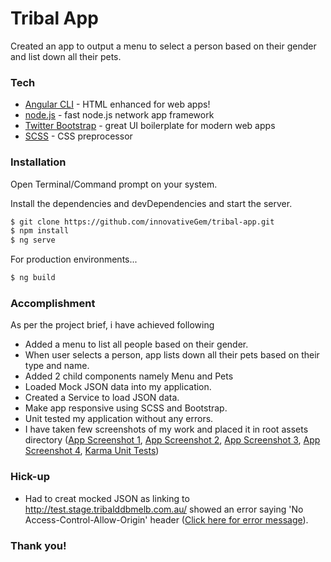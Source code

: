 # Tribal App

Created an app to output a menu to select a person based on their gender and list down all their pets.

### Tech

* [Angular CLI](https://cli.angular.io/) - HTML enhanced for web apps!
* [node.js](https://nodejs.org/en/) - fast node.js network app framework
* [Twitter Bootstrap](https://v4-alpha.getbootstrap.com/getting-started/download/) - great UI boilerplate for modern web apps
* [SCSS](http://sass-lang.com/install) - CSS preprocessor 

### Installation

Open Terminal/Command prompt on your system.

Install the dependencies and devDependencies and start the server.

```sh
$ git clone https://github.com/innovativeGem/tribal-app.git
$ npm install
$ ng serve
```

For production environments...

```sh
$ ng build
```


### Accomplishment

As per the project brief, i have achieved following 
- Added a menu to list all people based on their gender.
- When user selects a person, app lists down all their pets based on their type and name.
- Added 2 child components namely Menu and Pets
- Loaded Mock JSON data into my application.
- Created a Service to load JSON data.
- Make app responsive using SCSS and Bootstrap.
- Unit tested my application without any errors.
- I have taken few screenshots of my work and placed it in root assets directory
([App Screenshot 1](../../assets/tribal-app-screenshot-1.png), [App Screenshot 2](../../assets/tribal-app-screenshot-2.png), [App Screenshot 3](../../assets/tribal-app-screenshot-3.png), [App Screenshot 4](../../assets/tribal-app-screenshot-4.png), [Karma Unit Tests](../../localhost-9876--id=45421272.png))

### Hick-up
- Had to creat mocked JSON as linking to http://test.stage.tribalddbmelb.com.au/  showed an error saying 'No Access-Control-Allow-Origin' header ([Click here for error message](../../assets/error-json.png)).
### Thank you!
 